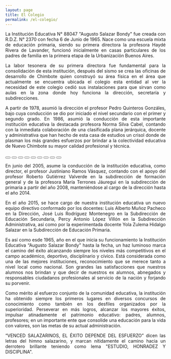 ```yaml
---
layout: page
title: El Colegio
permalink: /el-colegio/
---
```


<amp-img width="600"
  height="300"
  layout="responsive"
  src="/assets/images/insignia_cover.png">
</amp-img>

<p align="justify">
La Institución Educativa N° 88047 "Augusto Salazar Bondy" fue creada con R.D.Z.
N° 2370 con fecha 6 de Junio de 1965. Nace como una escuela mixta de educación
primaria, siendo su primera directora la profesora Haydé Rivera de Lavander,
funcionó inicialmente en casas particulares de los padres de familia en la
primera etapa de la Urbanizacíón Buenos Aires.
</p>

<p align="justify">
La labor tesonera de su primera directora fue fundamental para la consolidación
de esta institución, después del sismo se crea las oficinas de desarrollo de
Chimbote quien construyó su área física en el área que actualmente se encuentra
ubicada el colegio esta entidad al ver la necesidad de este colegio cedió sus
instalaciones para que sirvan como aulas en la zona donde hoy funciona la
dirección, secretaría y subdirecciones.
</p>

<p align="justify">
A partir de 1978, asumió la dirección el profesor Pedro Quinteros Gonzáles, bajo
cuya conducción se dio por iniciado el nivel secundario con el primer y segundo
grado. En 1986, asumió la conducción de esta importante institución educativa la
destacada profesora Norma Silva Cabel, contando con la inmediata colaboración
de una clasificada plana jerárquica, docente y administrativa que han hecho de
esta casa de estudios un crisol donde de plasman los más grandes esfuerzos por
brindar a la colectividad educativa de Nuevo Chimbote su mayor calidad
profesional y técnica. 
</p>

<amp-carousel id="carousel-with-preview"
  width="450"
  height="300"
  layout="responsive"
  type="slides"
  autoplay
  controls
  loop>
  <amp-img src="/assets/images/el-colegio/image1.jpg"
    width="450"
    height="300"
    layout="responsive"></amp-img>
  <amp-img src="/assets/images/el-colegio/image2.jpg"
    width="450"
    height="300"
    layout="responsive"></amp-img>
  <amp-img src="/assets/images/el-colegio/image3.jpg"
    width="450"
    height="300"
    layout="responsive"></amp-img>
  <amp-img src="/assets/images/el-colegio/image4.jpg"
    width="450"
    height="300"
    layout="responsive"></amp-img>
  <amp-img src="/assets/images/el-colegio/image5.jpg"
    width="450"
    height="300"
    layout="responsive"></amp-img>
  <amp-img src="/assets/images/el-colegio/image6.jpg"
    width="450"
    height="300"
    layout="responsive"></amp-img>
  <amp-img src="/assets/images/el-colegio/image7.jpg"
    width="450"
    height="300"
    layout="responsive"></amp-img>
  <amp-img src="/assets/images/el-colegio/image8.jpg"
    width="450"
    height="300"
    layout="responsive"></amp-img>
  <amp-img src="/assets/images/el-colegio/image9.jpg"
    width="450"
    height="300"
    layout="responsive"></amp-img>
</amp-carousel>
<div class="carousel-preview">
  <button on="tap:carousel-with-preview.goToSlide(index=0)">
    <amp-img src="/assets/images/el-colegio/image1.jpg"
      width="60"
      height="40"></amp-img>
  </button>
  <button on="tap:carousel-with-preview.goToSlide(index=1)">
    <amp-img src="/assets/images/el-colegio/image2.jpg"
      width="60"
      height="40"></amp-img>
  </button>
  <button on="tap:carousel-with-preview.goToSlide(index=2)">
    <amp-img src="/assets/images/el-colegio/image3.jpg"
      width="60"
      height="40"></amp-img>
  </button>
  <button on="tap:carousel-with-preview.goToSlide(index=3)">
    <amp-img src="/assets/images/el-colegio/image4.jpg"
      width="60"
      height="40"></amp-img>
  </button>
  <button on="tap:carousel-with-preview.goToSlide(index=4)">
    <amp-img src="/assets/images/el-colegio/image5.jpg"
      width="60"
      height="40"></amp-img>
  </button>
  <button on="tap:carousel-with-preview.goToSlide(index=5)">
    <amp-img src="/assets/images/el-colegio/image6.jpg"
      width="60"
      height="40"></amp-img>
  </button>
  <button on="tap:carousel-with-preview.goToSlide(index=6)">
    <amp-img src="/assets/images/el-colegio/image7.jpg"
      width="60"
      height="40"></amp-img>
  </button>
  <button on="tap:carousel-with-preview.goToSlide(index=7)">
    <amp-img src="/assets/images/el-colegio/image8.jpg"
      width="60"
      height="40"></amp-img>
  </button>
  <button on="tap:carousel-with-preview.goToSlide(index=8)">
    <amp-img src="/assets/images/el-colegio/image9.jpg"
      width="60"
      height="40"></amp-img>
  </button>
</div>

<p align="justify">
En junio del 2005, asume la conducción de la institución educativa, como
director, el profesor Justiniano Ramos Vásquez, contando con el apoyo del
profesor Roberto Gutiérrez Valverde en la subdirección de formación general y
de la profesora María Terrones Jáuregui en la subdirección de primaria a partir
del año 2008, manteniéndose al cargo de la dirección hasta el año 2014.
</p>

<p align="justify">
En el año 2015, se hace cargo de nuestra institución educativa un nuevo
equipo directivo conformado por los docentes: Luis Alberto Muñoz Pacheco en
la Dirección, José Luis Rodríguez Montenegro en la Subdirección de Educación
Secundaria, Percy Antonio López Villón en la Subdirección Administrativa, así
como por la experimentada docente Yola Zulema Hidalgo Salazar en la
Subdirección de Educación Primaria.
</p>

<p align="justify">
Es así como esde 1965, año en el que inicia su funcionamiento la Institución
Educativa “Augusto Salazar Bondy” hasta la fecha, un haz luminoso marca el
camino del éxito alcanzando siempre los niveles más competitivos en el campo
académico, deportivo, disciplinario y cívico. Está considerada como una de
las mejores instituciones, reconocimiento que se merece tanto a nivel local
como nacional. Son grandes las satisfacciones que nuestros alumnos nos brindan
y que decir de nuestros ex alumnos, abnegados y responsables ciudadanos
profesionales al servicio de la nación y forjando su porvenir.
</p>

<p align="justify">
Como mérito al esfuerzo conjunto de la comunidad educativa, la institución ha
obtenido siempre los primeros lugares en diversos concursos de conocimiento
como también en los desfiles organizados por la superioridad. Perseverar en
más logros, alcanzar los mayores éxitos, impulsar atinadamente el patrimonio
educativo: padres, alumnos, profesores; en un importante ente que consolide una
educación para la vida con valores, son las metas de su actual administración.
</p>

<p align="justify">
“VENCED SALAZARINOS, EL ÉXITO DEPENDE DEL ESFUERZO” dicen las letras del himno
salazarino, y marcan nítidamente el camino hacia un derrotero brillante 
teniendo como lema "ESTUDIO, HONRADEZ Y DISCIPLINA".
</p>
